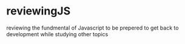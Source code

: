 # reviewingJS
reviewing the fundmental of Javascript to be prepered to get back to development while studying other topics
